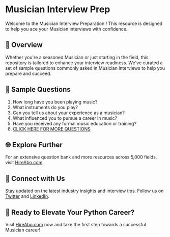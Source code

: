# Musician Interview Prep

Welcome to the Musician Interview Preparation ! This resource is designed to help you ace your Musician interviews with confidence.

## 🚀 Overview

Whether you're a seasoned Musician or just starting in the field, this repository is tailored to enhance your interview readiness. We've curated a set of sample questions commonly asked in Musician interviews to help you prepare and succeed.

## 📝 Sample Questions

1. How long have you been playing music?
2. What instruments do you play?
3. Can you tell us about your experience as a musician?
4. What influenced you to pursue a career in music?
5. Have you received any formal music education or training?
6. [CLICK HERE FOR MORE QUESTIONS](https://hireabo.com/job/16_1_0/Musician)

## 🌐 Explore Further

For an extensive question bank and more resources across 5,000 fields, visit [HireAbo.com](https://www.hireabo.com).

## 📱 Connect with Us

Stay updated on the latest industry insights and interview tips. Follow us on [Twitter](https://twitter.com/hireabo) and [LinkedIn](https://www.linkedin.com/in/hire-abo-3609972a8/).

## 🚀 Ready to Elevate Your Python Career?

Visit [HireAbo.com](https://www.hireabo.com) now and take the first step towards a successful Musician career!